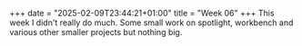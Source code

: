 +++
date = "2025-02-09T23:44:21+01:00"
title = "Week 06"
+++
This week I didn't really do much. Some small work on spotlight, workbench and various other smaller projects but nothing big.
